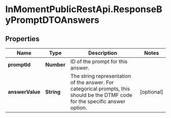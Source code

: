 # InMomentPublicRestApi.ResponseByPromptDTOAnswers

## Properties

Name | Type | Description | Notes
------------ | ------------- | ------------- | -------------
**promptId** | **Number** | ID of the prompt for this answer. | 
**answerValue** | **String** | The string representation of the answer. For categorical prompts, this should be the DTMF code for the specific answer option. | [optional] 


